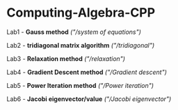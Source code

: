 # Computing-Algebra-CPP

Lab1 - **Gauss method** *("/system of equations")*

Lab2 - **tridiagonal matrix algorithm** *("/tridiagonal")*

Lab3 - **Relaxation method** *("/relaxation")*

Lab4 - **Gradient Descent method** *("/Gradient descent")*

Lab5 - **Power Iteration method** *("/Power iteration")*

Lab6 - **Jacobi eigenvector/value** *("/Jacobi eigenvector")*
